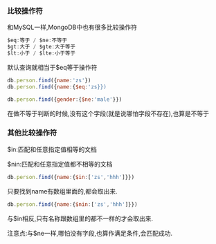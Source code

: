 ### 比较操作符

和MySQL一样,MongoDB中也有很多比较操作符

```javascript
$eq:等于 / $ne:不等于
$gt:大于 / $gte:大于等于
$lt:小于 / $lte:小于等于
```

默认查询就相当于$eq等于操作符

```javascript
db.person.find({name:'zs'})
db.person.find({name:{$eq:'zs}})
```

```javascript
db.person.find({gender:{$ne:'male'}})
```

在做不等于判断的时候,没有这个字段(就是说哪怕字段不存在),也算是不等于

### 其他比较操作符

$in:匹配和任意指定值相等的文档

$nin:匹配和任意指定值都不相等的文档

```javascript
db.person.find({name:{$in:['zs','hhh']}})
```

只要找到name有数组里面的,都会取出来.

```javascript
db.person.find({name:{$nin:['zs','hhh']}})
```

与$in相反,只有名称跟数组里的都不一样的才会取出来.

注意点:与$ne一样,哪怕没有字段,也算作满足条件,会匹配成功.
